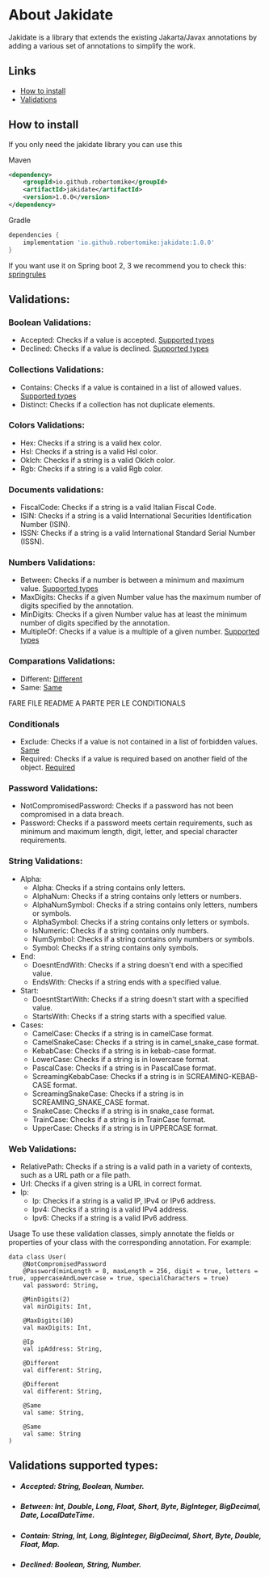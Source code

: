 # About Jakidate

Jakidate is a library that extends the existing Jakarta/Javax annotations by adding a various set of annotations to simplify the work.

## Links
- [How to install](#how-to-install)
- [Validations](#validations)

## How to install

If you only need the jakidate library you can use this

Maven
```xml
<dependency>
    <groupId>io.github.robertomike</groupId>
    <artifactId>jakidate</artifactId>
    <version>1.0.0</version>
</dependency>
```
Gradle
```gradle
dependencies {
    implementation 'io.github.robertomike:jakidate:1.0.0'
}
```

If you want use it on Spring boot 2, 3 we recommend you to check this: [springrules](link)

## Validations:

### Boolean Validations:
- Accepted: Checks if a value is accepted. [Supported types](#accepted-supported-types)
- Declined: Checks if a value is declined. [Supported types](#declined-supported-types)

### Collections Validations:
- Contains: Checks if a value is contained in a list of allowed values. [Supported types](#contain-supported-types)
- Distinct: Checks if a collection has not duplicate elements.

### Colors Validations:
- Hex: Checks if a string is a valid hex color.
- Hsl: Checks if a string is a valid Hsl color.
- Oklch: Checks if a string is a valid Oklch color.
- Rgb: Checks if a string is a valid Rgb color.

### Documents validations:
- FiscalCode: Checks if a string is a valid Italian Fiscal Code.
- ISIN: Checks if a string is a valid International Securities Identification Number (ISIN).
- ISSN: Checks if a string is a valid International Standard Serial Number (ISSN).

### Numbers Validations:
- Between: Checks if a number is between a minimum and maximum value.  [Supported types](#between-supported-types)
- MaxDigits: Checks if a given Number value has the maximum number of digits specified by the annotation.
- MinDigits: Checks if a given Number value has at least the minimum number of digits specified by the annotation.
- MultipleOf: Checks if a value is a multiple of a given number. [Supported types](#multipleof-supported-types)

### Comparations Validations:
- Different: [Different](../../src/main/kotlin/io/github/robertomike/jakidate/validations/objects/comparations/different.md)
- Same: [Same](../../src/main/kotlin/io/github/robertomike/jakidate/validations/objects/comparations/same.md)

FARE FILE README A PARTE PER LE CONDITIONALS

### Conditionals
- Exclude: Checks if a value is not contained in a list of forbidden values. [Same](../../src/main/kotlin/io/github/robertomike/jakidate/validations/objects/conditionals/exclude.md)
- Required: Checks if a value is required based on another field of the object. [Required](../../src/main/kotlin/io/github/robertomike/jakidate/validations/objects/conditionals/required.md)

### Password Validations:
- NotCompromisedPassword: Checks if a password has not been compromised in a data breach.
- Password: Checks if a password meets certain requirements, such as minimum and maximum length, digit, letter, and special character requirements.

### String Validations:
- Alpha:
  - Alpha: Checks if a string contains only letters. 
  - AlphaNum: Checks if a string contains only letters or numbers.
  - AlphaNumSymbol: Checks if a string contains only letters, numbers or symbols.
  - AlphaSymbol: Checks if a string contains only letters or symbols.
  - IsNumeric: Checks if a string contains only numbers.
  - NumSymbol: Checks if a string contains only numbers or symbols.
  - Symbol: Checks if a string contains only symbols.
- End:
  - DoesntEndWith: Checks if a string doesn't end with a specified value.
  - EndsWith: Checks if a string ends with a specified value.
- Start:
    - DoesntStartWith: Checks if a string doesn't start with a specified value.
    - StartsWith: Checks if a string starts with a specified value.
- Cases:
  - CamelCase: Checks if a string is in camelCase format.
  - CamelSnakeCase: Checks if a string is in camel_snake_case format.
  - KebabCase: Checks if a string is in kebab-case format.
  - LowerCase: Checks if a string is in lowercase format.
  - PascalCase: Checks if a string is in PascalCase format.
  - ScreamingKebabCase: Checks if a string is in SCREAMING-KEBAB-CASE format.
  - ScreamingSnakeCase: Checks if a string is in SCREAMING_SNAKE_CASE format.
  - SnakeCase: Checks if a string is in snake_case format.
  - TrainCase: Checks if a string is in TrainCase format.
  - UpperCase: Checks if a string is in UPPERCASE format.

### Web Validations:
- RelativePath: Checks if a string is a valid path in a variety of contexts, such as a URL path or a file path.
- Url: Checks if a given string is a URL in correct format.
- Ip:
  - Ip: Checks if a string is a valid IP, IPv4 or IPv6 address.
  - Ipv4: Checks if a string is a valid IPv4 address.
  - Ipv6: Checks if a string is a valid IPv6 address.

Usage
To use these validation classes, simply annotate the fields or properties of your class with the corresponding annotation. For example:

```
data class User(
    @NotCompromisedPassword
    @Password(minLength = 8, maxLength = 256, digit = true, letters = true, uppercaseAndLowercase = true, specialCharacters = true)
    val password: String,

    @MinDigits(2)
    val minDigits: Int,

    @MaxDigits(10)
    val maxDigits: Int,

    @Ip
    val ipAddress: String,

    @Different
    val different: String,

    @Different
    val different: String,

    @Same
    val same: String,

    @Same
    val same: String
)
```
## Validations supported types:

- ##### <a id="accepted-supported-types">Accepted:</a> String, Boolean, Number.
- ##### <a id="between-supported-types">Between:</a> Int, Double, Long, Float, Short, Byte, BigInteger, BigDecimal, Date, LocalDateTime.
- ##### <a id="contain-supported-types">Contain:</a> String, Int, Long, BigInteger, BigDecimal, Short, Byte, Double, Float, Map.
- ##### <a id="declined-supported-types">Declined:</a> Boolean, String, Number.